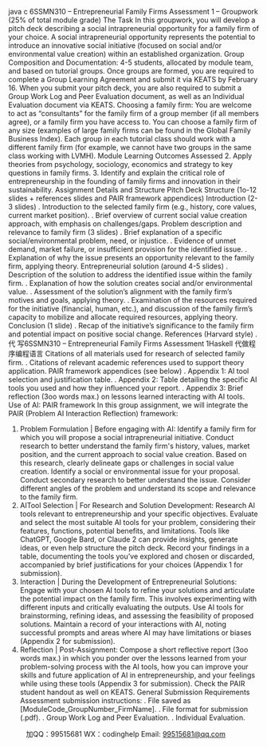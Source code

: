 java c
6SSMN310 – Entrepreneurial Family Firms 
Assessment 1 – Groupwork 
(25% of total module grade)
The Task In this groupwork, you will develop a   pitch deck   describing a   social   intrapreneurial   opportunity for   a   family   firm of your choice. A social intrapreneurial opportunity   represents the   potential to   introduce   an   innovative   social   initiative   (focused on social and/or environmental value creation) within   an   established   organization.
Group Composition and   Documentation: 4-5 students, allocated   by   module team, and   based on tutorial groups. Once groups are formed, you are required to complete a Group Learning Agreement and submit it via KEATS by February 16. When you submit your pitch deck, you are also required to submit a Group Work Log and Peer Evaluation document, as well as an Individual Evaluation document via KEATS. 
Choosing a family firm:    You are welcome to act as “consultants” for the   family   firm   of   a   group   member   (if   all   members agree), or a family firm you   have access to.   You   can   choose   a   family   firm   of   any   size   (examples   of   large family firms can   be found in the Global Family Business Index).   Each   group   in   each tutorial   class
should work with a different family firm   (for example, we   cannot   have   two   groups   in   the   same   class   working with   LVMH).
Module Learning Outcomes Assessed 
2.         Apply   theories   from   psychology,   sociology,   economics   and   strategy   to   key   questions   in
family   firms.
3.          Identify   and   explain   the   critical   role   of   entrepreneurship   in   the   founding   of   family   firms   and
innovation   in   their   sustainability.
Assignment Details and Structure 
Pitch   Deck Structure (1o-12 slides + references slides and   PAIR framework   appendices)
Introduction (2-3 slides)
.             Introduction to the selected family firm (e.g.,   history,   core values,   current   market   position).
.             Brief overview of current social value   creation   approach,   with   emphasis   on   challenges/gaps.
Problem description and relevance to family firm (3 slides)
.             Brief explanation of a specific   social/environmental   problem,   need,   or   injustice.
.             Evidence of   unmet demand,   market failure,   or   insufficient   provision for the   identified   issue.
.             Explanation of why the   issue   presents an   opportunity   relevant to the   family firm,   applying   theory.
Entrepreneurial solution (around   4-5 slides)
.             Description of the solution to address   the   identified   issue   within   the   family   firm.
.             Explanation of   how the solution creates   social   and/or   environmental value.
.             Assessment of the solution’s alignment with the family firm’s   motives and   goals,   applying   theory.
.             Examination of the   resources   required for the   initiative   (financial,   human, etc.),   and   discussion of   the family firm’s capacity to   mobilize and allocate   required   resources,   applying theory.
Conclusion (1 slide)
.             Recap of the   initiative’s significance to the family   firm   and   potential   impact   on   positive   social   change.
References (Harvard style)
.        代 写6SSMN310 – Entrepreneurial Family Firms Assessment 1Haskell
代做程序编程语言     Citations of all   materials   used for   research of selected family firm.
.             Citations of   relevant academic   references   used to support theory application.
PAIR framework appendices (see below)
.             Appendix   1: AI tool selection and justification table.
.             Appendix 2: Table detailing the specific AI tools you   used and   how they   influenced   your   report.
.             Appendix 3:   Brief   reflection (3oo words   max.) on   lessons   learned   interacting with AI tools.
Use of AI: PAIR framework 
In this group assignment, we will   integrate the   PAIR   (Problem AI   Interaction   Reflection) framework:
1.   Problem   Formulation   |   Before engaging with AI:   Identify a   family firm for which you will   propose a
social   intrapreneurial   initiative. Conduct   research to   better   understand the family firm's   history, values,
market   position, and the current approach to social value   creation.   Based   on this   research,   clearly   delineate   gaps or challenges   in social value creation.   Identify a   social   or   environmental   issue   for   your   proposal.
Conduct secondary   research to   better   understand the   issue. Consider different angles of the   problem   and   understand   its scope and   relevance to the family firm.
2. AITool Selection   |   For   Research and Solution   Development:   Research AI tools   relevant to
entrepreneurship and your specific objectives.   Evaluate and select   the   most   suitable   AI   tools   for your
problem, considering their features, functions,   potential   benefits, and   limitations. Tools   like ChatGPT,
Google   Bard, or Claude   2 can   provide   insights, generate   ideas, or   even   help   structure the   pitch   deck.   Record   your findings   in a table, documenting the tools you’ve explored and   chosen   or   discarded,   accompanied   by   brief   justifications for your choices   (Appendix 1   for submission).
3.   Interaction   |   During the   Development of Entrepreneurial Solutions:   Engage with your chosen AI tools   to   refine your solutions and articulate the   potential impact   on the family   firm. This   involves   experimenting   with different   inputs and critically evaluating the outputs.   Use AI   tools for   brainstorming,   refining   ideas,   and   assessing the feasibility of   proposed solutions.   Maintain a   record of your   interactions with AI,   noting successful   prompts and areas where AI   may   have   limitations or   biases   (Appendix 2   for submission).
4.   Reflection   |   Post-Assignment: Compose a short   reflective   report   (3oo words   max.)   in which you   ponder      over the   lessons   learned from your   problem-solving   process with the AI tools,   how you can improve your   skills and future application of AI in   entrepreneurship,   and your feelings   while   using   these   tools   (Appendix 3   for submission).
Check the   PAIR student   handout as well on   KEATS.
General Submission Requirements 
Assessment submission   instructions:
.             File saved as   [ModuleCode_GroupNumber_FirmName].
.             File format for submission   (.pdf).
.             Group Work   Log and   Peer   Evaluation.
.             Individual   Evaluation.







         
加QQ：99515681  WX：codinghelp  Email: 99515681@qq.com
